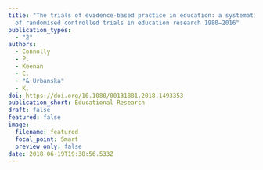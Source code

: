 ```yaml
---
title: "The trials of evidence-based practice in education: a systematic review
  of randomised controlled trials in education research 1980–2016"
publication_types:
  - "2"
authors:
  - Connolly
  - P.
  - Keenan
  - C.
  - "& Urbanska"
  - K.
doi: https://doi.org/10.1080/00131881.2018.1493353
publication_short: Educational Research
draft: false
featured: false
image:
  filename: featured
  focal_point: Smart
  preview_only: false
date: 2018-06-19T19:38:56.533Z
---
```

